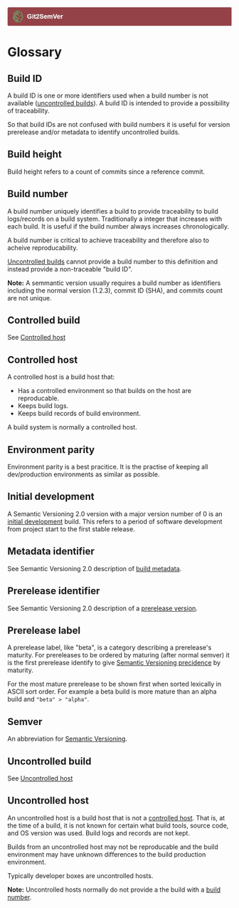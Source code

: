 ﻿---
uid: glossary
---
![](../Images/Git2SemVer_banner_840x70.png)

# Glossary


## Build ID

A build ID is one or more identifiers used when a build number is not available ([uncontrolled builds](#uncontrolled-build)).
A build ID is intended to provide a possibility of traceability.

So that build IDs are not confused with build numbers it is useful for version prerelease and/or metadata to identify uncontrolled builds.

## Build height

Build height refers to a count of commits since a reference commit.

## Build number

A build number uniquely identifies a build to provide traceability to build logs/records on a build system.
Traditionally a integer that increases with each build.
It is useful if the build number always increases chronologically.

A build number is critical to achieve traceability and therefore also to acheive reproducability.

[Uncontrolled builds](#uncontrolled-build) cannot provide a build number to this definition and instead provide a non-traceable "build ID".

**Note:** A semmantic version usually requires a build number as identifiers including the normal version (1.2.3),
commit ID (SHA), and commits count are not unique.

## Controlled build

See [Controlled host](#controlled-host)

## Controlled host

A controlled host is a build host that:

* Has a controlled environment so that builds on the host are reproducable.
* Keeps build logs.
* Keeps build records of build environment.

A build system is normally a controlled host.

## Environment parity

Environment parity is a best pracitice.
It is the practise of keeping all dev/production environments as similar as possible.

## Initial development

A Semantic Versioning 2.0 version with a major version number of 0 is an [initial development](https://semver.org/#spec-item-4) build.
This refers to a period of software development from project start to the first stable release.

## Metadata identifier

See Semantic Versioning 2.0 description of [build metadata](https://semver.org/#spec-item-10).

## Prerelease identifier

See Semantic Versioning 2.0 description of a [prerelease version](https://semver.org/#spec-item-9).

## Prerelease label

A prerelease label, like "beta", is a category describing a prerelease's maturity.
For prereleases to be ordered by maturing (after normal semver) it is the first prerelease identify to give [Semantic Versioning precidence](https://semver.org/#spec-item-11) by maturity.

For the most mature prerelease to be shown first when sorted lexically in ASCII sort order.
For example a beta build is more mature than an alpha build and `"beta" > "alpha"`.

## Semver

An abbreviation for [Semantic Versioning](https://semver.org/).

## Uncontrolled build

See [Uncontrolled host](#uncontrolled-host)

## Uncontrolled host

An uncontrolled host is a build host that is not a [controlled host](#controlled-host).
That is, at the time of a build, it is not known for certain what build tools, source code, and OS version was used.
Build logs and records are not kept.

Builds from an uncontrolled host may not be reproducable and the build environment may have unknown differences to the build production environment.

Typically developer boxes are uncontrolled hosts.

**Note:** Uncontrolled hosts normally do not provide a the build with a [build number](#build-number).